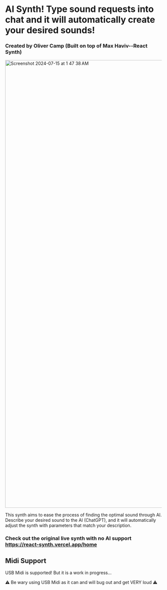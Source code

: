 # AI Synth! Type sound requests into chat and it will automatically create your desired sounds!
### Created by Oliver Camp (Built on top of Max Haviv--React Synth)

<img width="1440" alt="Screenshot 2024-07-15 at 1 47 38 AM" src="https://github.com/user-attachments/assets/b176b028-c1d9-4cf8-8733-7e370c86118c">

This synth aims to ease the process of finding the optimal sound through AI. Describe your desired sound to the AI (ChatGPT), and it will automatically adjust the synth with parameters that match your description.

### Check out the original live synth with no AI support <https://react-synth.vercel.app/home>

## Midi Support
USB Midi is supported! But it is a work in progress...

⚠️ Be wary using USB Midi as it can and will bug out and get VERY loud ⚠️
